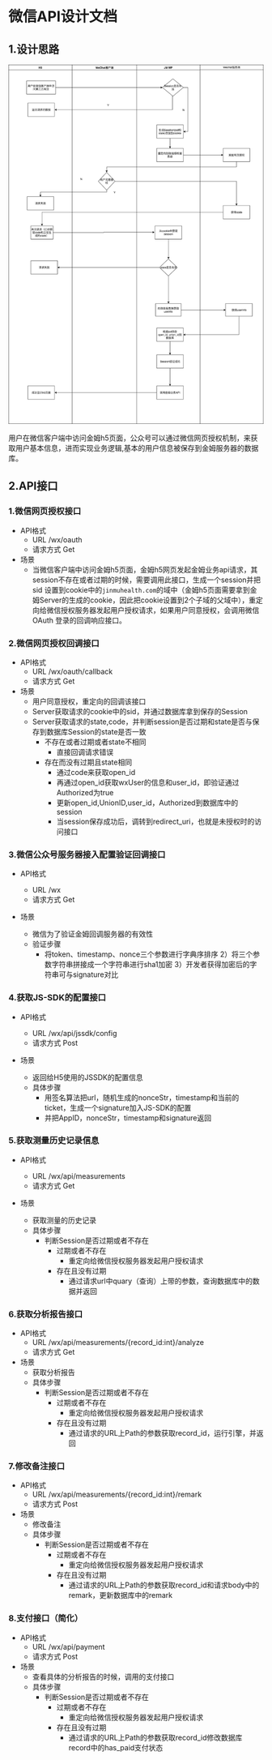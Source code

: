 #  微信API设计文档

## 1.设计思路

![seesion会话](./seesion会话.png)

用户在微信客户端中访问金姆h5页面，公众号可以通过微信网页授权机制，来获取用户基本信息，进而实现业务逻辑,基本的用户信息被保存到金姆服务器的数据库。

## 2.API接口

### 1.微信网页授权接口

* API格式
  * URL  /wx/oauth
  * 请求方式 Get
* 场景
  * 当微信客户端中访问金姆h5页面，金姆h5网页发起金姆业务api请求，其session不存在或者过期的时候，需要调用此接口，生成一个session并把sid 设置到cookie中的`jinmuhealth.com`的域中（金姆h5页面需要拿到金姆Server的生成的cookie，因此把cookie设置到2个子域的父域中），重定向给微信授权服务器发起用户授权请求，如果用户同意授权，会调用微信 OAuth 登录的回调响应接口。

### 2.微信网页授权回调接口

* API格式
  * URL  /wx/oauth/callback
  * 请求方式 Get
* 场景
  * 用户同意授权，重定向的回调该接口
  * Server获取请求的cookie中的sid，并通过数据库拿到保存的Session
  * Server获取请求的state,code，并判断session是否过期和state是否与保存到数据库Session的state是否一致
    * 不存在或者过期或者state不相同
      * 直接回调请求错误
    * 存在而没有过期且state相同
      * 通过code来获取open_id
      * 再通过open_id获取wxUser的信息和user_id，即验证通过Authorized为true
      * 更新open_id,UnionID,user_id，Authorized到数据库中的session
      * 当session保存成功后，调转到redirect_uri，也就是未授权时的访问接口
### 3.微信公众号服务器接入配置验证回调接口

* API格式

  * URL /wx
  *  请求方式 Get

* 场景

  * 微信为了验证金姆回调服务器的有效性
  * 验证步骤
    * 将token、timestamp、nonce三个参数进行字典序排序 2）将三个参数字符串拼接成一个字符串进行sha1加密 3）开发者获得加密后的字符串可与signature对比

### 4.获取JS-SDK的配置接口
* API格式

  * URL  /wx/api/jssdk/config
  * 请求方式 Post

* 场景

  * 返回给H5使用的JSSDK的配置信息 
  * 具体步骤
    * 用签名算法把url，随机生成的nonceStr，timestamp和当前的ticket，生成一个signature加入JS-SDK的配置
    * 并把AppID，nonceStr，timestamp和signature返回

### 5.获取测量历史记录信息

* API格式

  * URL  /wx/api/measurements
  * 请求方式 Get

* 场景

  * 获取测量的历史记录
  * 具体步骤
    * 判断Session是否过期或者不存在
      * 过期或者不存在
        * 重定向给微信授权服务器发起用户授权请求
      * 存在且没有过期
        * 通过请求url中quary（查询）上带的参数，查询数据库中的数据并返回

### 6.获取分析报告接口

* API格式
  * URL /wx/api/measurements/{record_id:int}/analyze
  * 请求方式 Get
* 场景
  * 获取分析报告
  * 具体步骤
    * 判断Session是否过期或者不存在	
      * 过期或者不存在
        * 重定向给微信授权服务器发起用户授权请求
      * 存在且没有过期
        * 通过请求的URL上Path的参数获取record_id，运行引擎，并返回

### 7.修改备注接口

* API格式
  * URL /wx/api/measurements/{record_id:int}/remark
  * 请求方式 Post
* 场景
  * 修改备注
  * 具体步骤
    * 判断Session是否过期或者不存在	
      * 过期或者不存在
        * 重定向给微信授权服务器发起用户授权请求
      * 存在且没有过期
        * 通过请求的URL上Path的参数获取record_id和请求body中的remark，更新数据库中的remark

### 8.支付接口（简化）

* API格式
  * URL /wx/api/payment
  * 请求方式 Post
* 场景
  * 查看具体的分析报告的时候，调用的支付接口
  * 具体步骤
    * 判断Session是否过期或者不存在
      * 过期或者不存在
        * 重定向给微信授权服务器发起用户授权请求
      * 存在且没有过期
        * 通过请求的URL上Path的参数获取record_id修改数据库record中的has_paid支付状态







